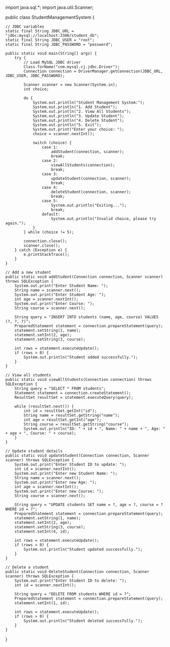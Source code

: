 import java.sql.*;
import java.util.Scanner;

public class StudentManagementSystem {

    // JDBC variables
    static final String JDBC_URL = "jdbc:mysql://localhost:3306/student_db";
    static final String JDBC_USER = "root";
    static final String JDBC_PASSWORD = "password";

    public static void main(String[] args) {
        try {
            // Load MySQL JDBC driver
            Class.forName("com.mysql.cj.jdbc.Driver");
            Connection connection = DriverManager.getConnection(JDBC_URL, JDBC_USER, JDBC_PASSWORD);

            Scanner scanner = new Scanner(System.in);
            int choice;

            do {
                System.out.println("Student Management System:");
                System.out.println("1. Add Student");
                System.out.println("2. View All Students");
                System.out.println("3. Update Student");
                System.out.println("4. Delete Student");
                System.out.println("5. Exit");
                System.out.print("Enter your choice: ");
                choice = scanner.nextInt();

                switch (choice) {
                    case 1:
                        addStudent(connection, scanner);
                        break;
                    case 2:
                        viewAllStudents(connection);
                        break;
                    case 3:
                        updateStudent(connection, scanner);
                        break;
                    case 4:
                        deleteStudent(connection, scanner);
                        break;
                    case 5:
                        System.out.println("Exiting...");
                        break;
                    default:
                        System.out.println("Invalid choice, please try again.");
                }
            } while (choice != 5);

            connection.close();
            scanner.close();
        } catch (Exception e) {
            e.printStackTrace();
        }
    }

    // Add a new student
    public static void addStudent(Connection connection, Scanner scanner) throws SQLException {
        System.out.print("Enter Student Name: ");
        String name = scanner.next();
        System.out.print("Enter Student Age: ");
        int age = scanner.nextInt();
        System.out.print("Enter Course: ");
        String course = scanner.next();

        String query = "INSERT INTO students (name, age, course) VALUES (?, ?, ?)";
        PreparedStatement statement = connection.prepareStatement(query);
        statement.setString(1, name);
        statement.setInt(2, age);
        statement.setString(3, course);

        int rows = statement.executeUpdate();
        if (rows > 0) {
            System.out.println("Student added successfully.");
        }
    }

    // View all students
    public static void viewAllStudents(Connection connection) throws SQLException {
        String query = "SELECT * FROM students";
        Statement statement = connection.createStatement();
        ResultSet resultSet = statement.executeQuery(query);

        while (resultSet.next()) {
            int id = resultSet.getInt("id");
            String name = resultSet.getString("name");
            int age = resultSet.getInt("age");
            String course = resultSet.getString("course");
            System.out.println("ID: " + id + ", Name: " + name + ", Age: " + age + ", Course: " + course);
        }
    }

    // Update student details
    public static void updateStudent(Connection connection, Scanner scanner) throws SQLException {
        System.out.print("Enter Student ID to update: ");
        int id = scanner.nextInt();
        System.out.print("Enter new Student Name: ");
        String name = scanner.next();
        System.out.print("Enter new Age: ");
        int age = scanner.nextInt();
        System.out.print("Enter new Course: ");
        String course = scanner.next();

        String query = "UPDATE students SET name = ?, age = ?, course = ? WHERE id = ?";
        PreparedStatement statement = connection.prepareStatement(query);
        statement.setString(1, name);
        statement.setInt(2, age);
        statement.setString(3, course);
        statement.setInt(4, id);

        int rows = statement.executeUpdate();
        if (rows > 0) {
            System.out.println("Student updated successfully.");
        }
    }

    // Delete a student
    public static void deleteStudent(Connection connection, Scanner scanner) throws SQLException {
        System.out.print("Enter Student ID to delete: ");
        int id = scanner.nextInt();

        String query = "DELETE FROM students WHERE id = ?";
        PreparedStatement statement = connection.prepareStatement(query);
        statement.setInt(1, id);

        int rows = statement.executeUpdate();
        if (rows > 0) {
            System.out.println("Student deleted successfully.");
        }
    }
}
